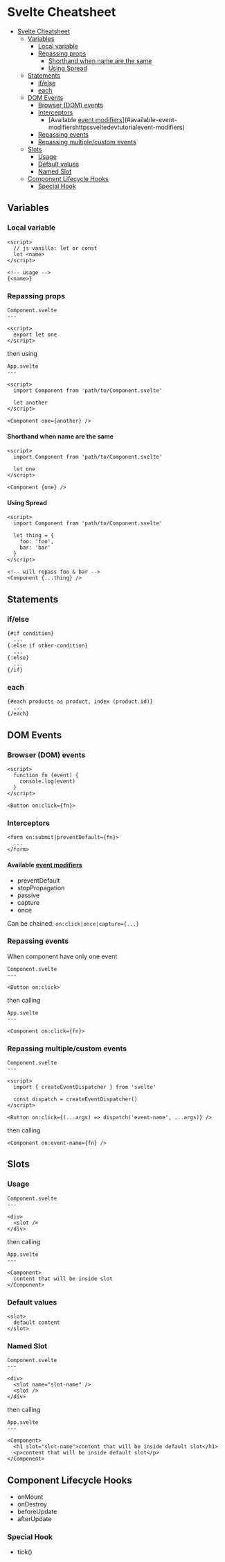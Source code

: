 # Svelte Cheatsheet

<!-- TOC -->

- [Svelte Cheatsheet](#svelte-cheatsheet)
  - [Variables](#variables)
    - [Local variable](#local-variable)
    - [Repassing props](#repassing-props)
      - [Shorthand when name are the same](#shorthand-when-name-are-the-same)
      - [Using Spread](#using-spread)
  - [Statements](#statements)
    - [if/else](#ifelse)
    - [each](#each)
  - [DOM Events](#dom-events)
    - [Browser (DOM) events](#browser-dom-events)
    - [Interceptors](#interceptors)
      - [Available [event modifiers](https://svelte.dev/tutorial/event-modifiers)](#available-event-modifiershttpssveltedevtutorialevent-modifiers)
    - [Repassing events](#repassing-events)
    - [Repassing multiple/custom events](#repassing-multiplecustom-events)
  - [Slots](#slots)
    - [Usage](#usage)
    - [Default values](#default-values)
    - [Named Slot](#named-slot)
  - [Component Lifecycle Hooks](#component-lifecycle-hooks)
    - [Special Hook](#special-hook)

<!-- /TOC -->

## Variables

### Local variable

```
<script>
  // js vanilla: let or const
  let <name>
</script>

<!-- usage -->
{<name>}
```

### Repassing props

```
Component.svelte
---

<script>
  export let one
</script>
```

then using

```
App.svelte
---

<script>
  import Component from 'path/to/Component.svelte'

  let another
</script>

<Component one={another} />
```

#### Shorthand when name are the same

```
<script>
  import Component from 'path/to/Component.svelte'

  let one
</script>

<Component {one} />
```

#### Using Spread

```
<script>
  import Component from 'path/to/Component.svelte'

  let thing = {
    foo: 'foo',
    bar: 'bar'
  }
</script>

<!-- will repass foo & bar -->
<Component {...thing} />
```

## Statements

### if/else

```
{#if condition}
  ...
{:else if other-condition}
  ...
{:else}
  ...
{/if}
```

### each

```
{#each products as product, index (product.id)}
  ...
{/each}
```

## DOM Events

### Browser (DOM) events

```
<script>
  function fn (event) {
    console.log(event)
  }
</script>

<Button on:click={fn}>
```

### Interceptors

```
<form on:submit|preventDefault={fn}>
  ...
</form>
```

#### Available [event modifiers](https://svelte.dev/tutorial/event-modifiers)

- preventDefault
- stopPropagation
- passive
- capture
- once

Can be chained: `on:click|once|capture={...}`

### Repassing events

When component have only one event

```
Component.svelte
---

<Button on:click>
```

then calling

```
App.svelte
---

<Component on:click={fn}>
```

### Repassing multiple/custom events

```
Component.svelte
---

<script>
  import { createEventDispatcher } from 'svelte'

  const dispatch = createEventDispatcher()
</script>

<Button on:click={(...args) => dispatch('event-name', ...args)} />
```

then calling

```
<Component on:event-name={fn} />
```

## Slots

### Usage

```
Component.svelte
---

<div>
  <slot />
</div>
```

then calling

```
App.svelte
---

<Component>
  content that will be inside slot
</Component>
```

### Default values

```
<slot>
  default content
</slot>
```

### Named Slot

```
Component.svelte
---

<div>
  <slot name="slot-name" />
  <slot />
</div>
```

then calling

```
App.svelte
---

<Component>
  <h1 slot="slot-name">content that will be inside default slot</h1>
  <p>content that will be inside default slot</p>
</Component>
```

## Component Lifecycle Hooks

- onMount
- onDestroy
- beforeUpdate
- afterUpdate

### Special Hook

- tick()
